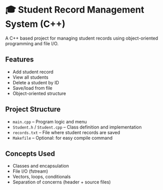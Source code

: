 # 🎓 Student Record Management System (C++)

A C++ based project for managing student records using object-oriented programming and file I/O. 

## Features

- Add student record
- View all students
- Delete a student by ID
- Save/load from file
- Object-oriented structure

## Project Structure

- `main.cpp` – Program logic and menu
- `Student.h` / `Student.cpp` – Class definition and implementation
- `records.txt` – File where student records are saved
- `Makefile` – Optional: for easy compile command

## Concepts Used

- Classes and encapsulation
- File I/O (fstream)
- Vectors, loops, conditionals
- Separation of concerns (header + source files)


